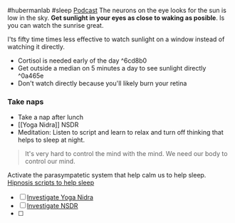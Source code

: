 #hubermanlab #sleep 
[Podcast](https://www.youtube.com/watch?v=nm1TxQj9IsQ)
The neurons on the eye looks for the sun is low in the sky. **Get sunlight in your eyes as close to waking as posible**. Is you can watch the sunrise great.

I'ts fifty time times less effective to watch sunlight on a window instead of watching it directly.

- Cortisol is needed early of the day ^6cd8b0
- Get outside a median on 5 minutes a day to see sunlight directly ^0a465e
- Don't watch directly because you'll likely burn your retina

### Take naps
- Take a nap after lunch
- [[Yoga Nidra]] NSDR
- Meditation: Listen to script and learn to relax and turn off thinking that helps to sleep at night.

>It's very hard to control the mind with the mind. We need our body to control our mind.

Activate the parasympatetic system that help calm us to help sleep. 
[Hipnosis scripts to help sleep](www.reveriehealth.com)


- [ ] [Investigate Yoga Nidra](things:///show?id=5bS5TBn2cXoLuum9SLBYPR)
- [ ] [Investigate NSDR](things:///show?id=QAKFv44Q3w7kLDqb4BybJc)
- [ ] 

